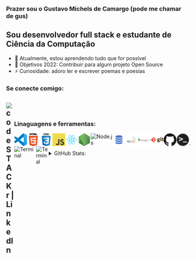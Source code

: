 [linkedin]:https://www.linkedin.com/in/gustavo-michels-de-camargo/

### Prazer sou o Gustavo Michels de Camargo (pode me chamar de gus)


## Sou desenvolvedor full stack e estudante de Ciência da Computação
- 🌱 Atualmente, estou aprendendo tudo que for possível
-  🥅 Objetivos 2022: Contribuir para algum projeto Open Source
-   ⚡ Curiosidade: adoro ler e escrever poemas e poesias

### Se conecte comigo:
[<img align="left" alt="codeSTACKr | LinkedIn" width="22px" src="https://cdn.jsdelivr.net/npm/simple-icons@v3/icons/linkedin.svg" />][linkedin]
<br>
---
### Linaguagens e ferramentas:
<img align="left" alt="Visual Studio Code" width="35px" src="https://raw.githubusercontent.com/github/explore/80688e429a7d4ef2fca1e82350fe8e3517d3494d/topics/visual-studio-code/visual-studio-code.png" />
<img align="left" alt="HTML5" width="35px" src="https://raw.githubusercontent.com/github/explore/80688e429a7d4ef2fca1e82350fe8e3517d3494d/topics/html/html.png" />
<img align="left" alt="CSS3" width="35px" src="https://raw.githubusercontent.com/github/explore/80688e429a7d4ef2fca1e82350fe8e3517d3494d/topics/css/css.png" />
<img align="left" alt="JavaScript" width="35px" src="https://raw.githubusercontent.com/github/explore/80688e429a7d4ef2fca1e82350fe8e3517d3494d/topics/javascript/javascript.png" />
<img align="left" alt="React" width="35px" src="https://raw.githubusercontent.com/github/explore/80688e429a7d4ef2fca1e82350fe8e3517d3494d/topics/react/react.png" />
<img align="left" alt="Node.js" width="35px" src="https://raw.githubusercontent.com/github/explore/80688e429a7d4ef2fca1e82350fe8e3517d3494d/topics/nodejs/nodejs.png" />
<img align="left" alt="Node.js" width="60px" src="https://img2.gratispng.com/20180614/aut/kisspng-node-js-express-js-javascript-solution-stack-web-a-5b22b9d544a3c5.7437956215290024532812.jpg" />
<img align="left" alt="SQL" width="35px" src="https://raw.githubusercontent.com/github/explore/80688e429a7d4ef2fca1e82350fe8e3517d3494d/topics/sql/sql.png" />
<img align="left" alt="MySQL" width="35px" src="https://raw.githubusercontent.com/github/explore/80688e429a7d4ef2fca1e82350fe8e3517d3494d/topics/mysql/mysql.png" />
<img align="left" alt="MongoDB" width="35px" src="https://raw.githubusercontent.com/github/explore/80688e429a7d4ef2fca1e82350fe8e3517d3494d/topics/mongodb/mongodb.png" />
<img align="left" alt="Git" width="35px" src="https://raw.githubusercontent.com/github/explore/80688e429a7d4ef2fca1e82350fe8e3517d3494d/topics/git/git.png" />
<img align="left" alt="GitHub" width="35px" src="https://raw.githubusercontent.com/github/explore/78df643247d429f6cc873026c0622819ad797942/topics/github/github.png" />
<img align="left" alt="Terminal" width="35px" src="https://raw.githubusercontent.com/github/explore/80688e429a7d4ef2fca1e82350fe8e3517d3494d/topics/terminal/terminal.png" />
<img align="left" alt="Terminal" width="60px" src="https://upload.wikimedia.org/wikipedia/commons/thumb/2/27/PHP-logo.svg/800px-PHP-logo.svg.png" />
<img align="left" alt="Terminal" width="35px" src="https://upload.wikimedia.org/wikipedia/commons/thumb/9/9a/Laravel.svg/1200px-Laravel.svg.png" />
<br>

---

<details>
  <summary>GitHub Stats:</summary>

  <img align="left" alt="codeSTACKr's GitHub Stats" src="https://github-readme-stats.codestackr.vercel.app/api?username=gusscamargo&show_icons=true&hide_border=true" />

</details>
